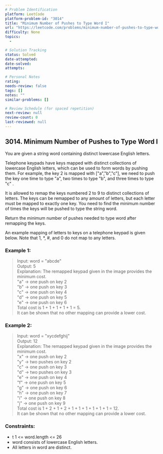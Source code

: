 ```yaml
---
# Problem Identification
platform: LeetCode
platform-problem-id: "3014"
title: "Minimum Number of Pushes to Type Word I"
url: "https://leetcode.com/problems/minimum-number-of-pushes-to-type-word-i/"
difficulty: None
topics:
  -

# Solution Tracking
status: Solved
date-attempted:
date-solved:
attempts:

# Personal Notes
rating:
needs-review: false
tags: []
notes: ""
similar-problems: []

# Review Schedule (for spaced repetition)
next-review: null
review-count: 0
last-reviewed: null
---
```


## 3014. Minimum Number of Pushes to Type Word I

You are given a string word containing distinct lowercase English letters.

Telephone keypads have keys mapped with distinct collections of lowercase English letters, which can be used to form words by pushing them. For example, the key 2 is mapped with ["a","b","c"], we need to push the key one time to type "a", two times to type "b", and three times to type "c" .

It is allowed to remap the keys numbered 2 to 9 to distinct collections of letters. The keys can be remapped to any amount of letters, but each letter must be mapped to exactly one key. You need to find the minimum number of times the keys will be pushed to type the string word.

Return the minimum number of pushes needed to type word after remapping the keys.

An example mapping of letters to keys on a telephone keypad is given below. Note that 1, *, #, and 0 do not map to any letters.

### Example 1:

> Input: word = "abcde"<br/>
> Output: 5<br/>
> Explanation: The remapped keypad given in the image provides the minimum cost.<br/>
> "a" -> one push on key 2<br/>
> "b" -> one push on key 3<br/>
> "c" -> one push on key 4<br/>
> "d" -> one push on key 5<br/>
> "e" -> one push on key 6<br/>
> Total cost is 1 + 1 + 1 + 1 + 1 = 5.<br/>
> It can be shown that no other mapping can provide a lower cost.

### Example 2:

> Input: word = "xycdefghij"<br/>
> Output: 12<br/>
> Explanation: The remapped keypad given in the image provides the minimum cost.<br/>
> "x" -> one push on key 2<br/>
> "y" -> two pushes on key 2<br/>
> "c" -> one push on key 3<br/>
> "d" -> two pushes on key 3<br/>
> "e" -> one push on key 4<br/>
> "f" -> one push on key 5<br/>
> "g" -> one push on key 6<br/>
> "h" -> one push on key 7<br/>
> "i" -> one push on key 8<br/>
> "j" -> one push on key 9<br/>
> Total cost is 1 + 2 + 1 + 2 + 1 + 1 + 1 + 1 + 1 + 1 = 12.<br/>
> It can be shown that no other mapping can provide a lower cost.
 

### Constraints:

- t 1 <= word.length <= 26
- word consists of lowercase English letters.
- All letters in word are distinct.